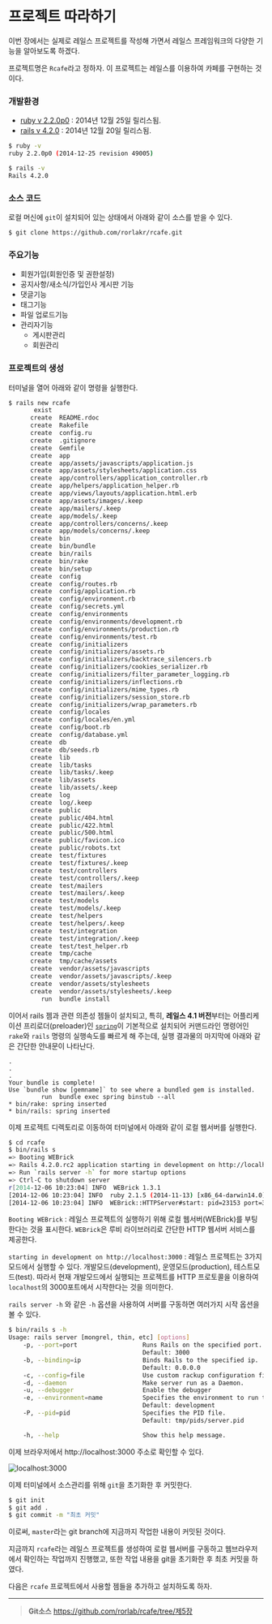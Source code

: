 # 프로젝트 따라하기

이번 장에서는 실제로 레일스 프로젝트를 작성해 가면서 레일스 프레임워크의 다양한 기능을 알아보도록 하겠다.

프로젝트명은 `Rcafe`라고 정하자. 이 프로젝트는 레일스를 이용하여 카페를 구현하는 것이다.

### 개발환경

* [ruby v 2.2.0p0](https://www.ruby-lang.org/ko/news/2014/12/25/ruby-2-2-0-released/) : 2014년 12월 25일 릴리스됨.
* [rails v 4.2.0](http://weblog.rubyonrails.org/2014/12/19/Rails-4-2-final/) : 2014년 12월 20일 릴리스됨. 

```bash
$ ruby -v
ruby 2.2.0p0 (2014-12-25 revision 49005)

$ rails -v
Rails 4.2.0
```

### 소스 코드

로컬 머신에 `git`이 설치되어 있는 상태에서 아래와 같이 소스를 받을 수 있다.

```bash
$ git clone https://github.com/rorlakr/rcafe.git
```

### 주요기능

* 회원가입(회원인증 및 권한설정)
* 공지사항/새소식/가입인사 게시판 기능
* 댓글기능
* 태그기능
* 파일 업로드기능
* 관리자기능
  * 게시판관리
  * 회원관리


### 프로젝트의 생성

터미널을 열어 아래와 같이 명령을 실행한다.

```bash
$ rails new rcafe
       exist
      create  README.rdoc
      create  Rakefile
      create  config.ru
      create  .gitignore
      create  Gemfile
      create  app
      create  app/assets/javascripts/application.js
      create  app/assets/stylesheets/application.css
      create  app/controllers/application_controller.rb
      create  app/helpers/application_helper.rb
      create  app/views/layouts/application.html.erb
      create  app/assets/images/.keep
      create  app/mailers/.keep
      create  app/models/.keep
      create  app/controllers/concerns/.keep
      create  app/models/concerns/.keep
      create  bin
      create  bin/bundle
      create  bin/rails
      create  bin/rake
      create  bin/setup
      create  config
      create  config/routes.rb
      create  config/application.rb
      create  config/environment.rb
      create  config/secrets.yml
      create  config/environments
      create  config/environments/development.rb
      create  config/environments/production.rb
      create  config/environments/test.rb
      create  config/initializers
      create  config/initializers/assets.rb
      create  config/initializers/backtrace_silencers.rb
      create  config/initializers/cookies_serializer.rb
      create  config/initializers/filter_parameter_logging.rb
      create  config/initializers/inflections.rb
      create  config/initializers/mime_types.rb
      create  config/initializers/session_store.rb
      create  config/initializers/wrap_parameters.rb
      create  config/locales
      create  config/locales/en.yml
      create  config/boot.rb
      create  config/database.yml
      create  db
      create  db/seeds.rb
      create  lib
      create  lib/tasks
      create  lib/tasks/.keep
      create  lib/assets
      create  lib/assets/.keep
      create  log
      create  log/.keep
      create  public
      create  public/404.html
      create  public/422.html
      create  public/500.html
      create  public/favicon.ico
      create  public/robots.txt
      create  test/fixtures
      create  test/fixtures/.keep
      create  test/controllers
      create  test/controllers/.keep
      create  test/mailers
      create  test/mailers/.keep
      create  test/models
      create  test/models/.keep
      create  test/helpers
      create  test/helpers/.keep
      create  test/integration
      create  test/integration/.keep
      create  test/test_helper.rb
      create  tmp/cache
      create  tmp/cache/assets
      create  vendor/assets/javascripts
      create  vendor/assets/javascripts/.keep
      create  vendor/assets/stylesheets
      create  vendor/assets/stylesheets/.keep
         run  bundle install
```

이어서 rails 젬과 관련 의존성 젬들이 설치되고, 특히, **레일스 4.1 버전**부터는 어플리케이션 프리로더(preloader)인 [`spring`](https://github.com/rails/spring)이 기본적으로 설치되어 커맨드라인 명령어인 `rake`와 `rails` 명령의 실행속도를 빠르게 해 주는데, 실행 결과물의 마지막에 아래와 같은 간단한 안내문이 나타난다.

```
.
.
.
Your bundle is complete!
Use `bundle show [gemname]` to see where a bundled gem is installed.
         run  bundle exec spring binstub --all
* bin/rake: spring inserted
* bin/rails: spring inserted
```

이제 프로젝트 디렉토리로 이동하여 터미널에서 아래와 같이 로컬 웹서버를 실행한다.

```bash
$ cd rcafe
$ bin/rails s
=> Booting WEBrick
=> Rails 4.2.0.rc2 application starting in development on http://localhost:3000
=> Run `rails server -h` for more startup options
=> Ctrl-C to shutdown server
r[2014-12-06 10:23:04] INFO  WEBrick 1.3.1
[2014-12-06 10:23:04] INFO  ruby 2.1.5 (2014-11-13) [x86_64-darwin14.0]
[2014-12-06 10:23:04] INFO  WEBrick::HTTPServer#start: pid=23153 port=3000
```

`Booting WEBrick` : 레일스 프로젝트의 실행하기 위해 로컬 웹서버(WEBrick)를 부팅한다는 것을 표시한다. `WEBrick`은 루비 라이브러리로 간단한 HTTP 웹서버 서비스를 제공한다.  

`starting in development on http://localhost:3000` : 레일스 프로젝트는 3가지 모드에서 실행할 수 있다. 개발모드(development), 운영모드(production), 테스트모드(test). 따라서 현재 개발모드에서 실행되는 프로젝트를 HTTP 프로토콜을 이용하여 `localhost`의 3000포트에서 시작한다는 것을 의미한다.

`rails server -h` 와 같은 `-h` 옵션을 사용하여 서버를 구동하면 여러가지 시작 옵션을 볼 수 있다.

```bash
$ bin/rails s -h
Usage: rails server [mongrel, thin, etc] [options]
    -p, --port=port                  Runs Rails on the specified port.
                                     Default: 3000
    -b, --binding=ip                 Binds Rails to the specified ip.
                                     Default: 0.0.0.0
    -c, --config=file                Use custom rackup configuration file
    -d, --daemon                     Make server run as a Daemon.
    -u, --debugger                   Enable the debugger
    -e, --environment=name           Specifies the environment to run this server under (test/development/production).
                                     Default: development
    -P, --pid=pid                    Specifies the PID file.
                                     Default: tmp/pids/server.pid

    -h, --help                       Show this help message.
```

이제 브라우저에서 http://localhost:3000 주소로 확인할 수 있다.

![localhost:3000](http://i1373.photobucket.com/albums/ag392/rorlab/localhost_3000_zps48e7d0ba.png)

이제 터미널에서 소스관리를 위해 `git`을 초기화한 후 커밋한다.

```bash
$ git init
$ git add .
$ git commit -m "최초 커밋"
```

이로써, `master`라는 git branch에 지금까지 작업한 내용이 커밋된 것이다.


지금까지 `rcafe`라는 레일스 프로젝트를 생성하여 로컬 웹서버를 구동하고 웹브라우저에서 확인하는 작업까지 진행했고, 또한 작업 내용을 git을 초기화한 후 최초 커밋을 하였다.

다음은 `rcafe` 프로젝트에서 사용할 젬들을 추가하고 설치하도록 하자.



---
> **Git소스** https://github.com/rorlab/rcafe/tree/제5장



